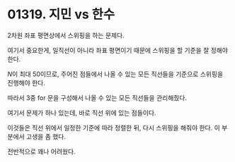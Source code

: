 # 01319. 지민 vs 한수

2차원 좌표 평면상에서 스위핑을 하는 문제다.

여기서 중요한게, 일직선이 아니라 좌표 평면이기 때문에 스위핑을 할 기준을 잘 정해야 한다.

$N$이 최대 50이므로, 주어진 점들에서 나올 수 있는 모든 직선들을 기준으로 스위핑을 진행해야 한다.

따라서 3중 for 문을 구성해서 나올 수 있는 모든 직선들을 관리해줬다.

여기서 문제가 하나 있는데, 바로 직선 위에 있는 점들이다.

이것들은 직선 위에서 일정한 기준에 따라 정렬한 뒤, 다시 스위핑을 해줘야 한다. 이 부분에서 고생을 좀 했다.

전반적으로 꽤나 어려웠다.
